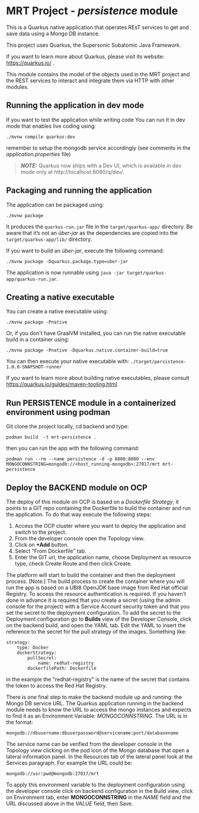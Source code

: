 # MRT Project - *persistence* module

This is a Quarkus native application that operates REsT services to get and save data using a Mongo DB instance.

This project uses Quarkus, the Supersonic Subatomic Java Framework.

If you want to learn more about Quarkus, please visit its website: https://quarkus.io/ .

This module contains the model of the objects used in the MRT project and the REST services to interact and integrate them via HTTP with other modules.

## Running the application in dev mode

If you want to test the application while writing code You can run it in dev mode that enables live coding using:
```shell script
./mvnw compile quarkus:dev
```

remember to setup the mongodb service accordingly (see comments in the *application.properties* file)

> **_NOTE:_**  Quarkus now ships with a Dev UI, which is available in dev mode only at http://localhost:8080/q/dev/.

## Packaging and running the application

The application can be packaged using:
```shell script
./mvnw package
```
It produces the `quarkus-run.jar` file in the `target/quarkus-app/` directory.
Be aware that it’s not an _über-jar_ as the dependencies are copied into the `target/quarkus-app/lib/` directory.

If you want to build an _über-jar_, execute the following command:
```shell script
./mvnw package -Dquarkus.package.type=uber-jar
```

The application is now runnable using `java -jar target/quarkus-app/quarkus-run.jar`.

## Creating a native executable

You can create a native executable using: 
```shell script
./mvnw package -Pnative
```

Or, if you don't have GraalVM installed, you can run the native executable build in a container using: 
```shell script
./mvnw package -Pnative -Dquarkus.native.container-build=true
```

You can then execute your native executable with: `./target/persistence-1.0.0-SNAPSHOT-runner`

If you want to learn more about building native executables, please consult https://quarkus.io/guides/maven-tooling.html.

## Run PERSISTENCE module in a containerized environment using podman

Git clone the project locally, cd backend and type:

    podman build  -t mrt-persistence .

then you can run the app with the following command:

    podman run --rm --name persistence -d -p 8080:8080 --env MONGOCONNSTRING=mongodb://<host_running-mongodb>:27017/mrt mrt-persistence

## Deploy the BACKEND module on OCP
The deploy of this module on OCP is based on a *Dockerfile Strategy*, it points to a GIT repo containing the Dockerfile to build the container and
run the application. To do that way execute the following steps:

1. Access the OCP cluster where you want to deploy the application and switch to the project.
2. From the developer console open the Topology view.
3. Click on **+Add** button.
4. Select "From Dockerfile" tab.
5. Enter the GIT url, the application name, choose Deployment as resource type, check Create Route and then click Create.

The platform will start to build the container and then the deployment process.
[Note:] The build process to create the container where you will run the app is based on a UBI8 OpenJDK base image from Red Hat official Registry. To access the resource authentication is required. If you haven't done in advance it is required that you create a secret (using the admin console for the project) with a Service Account security token and that you set the secret to the deployment configuration. To add the secret to the Deployment configuration go to **Builds** view of the Developer Console, click on the backend build, and open the YAML tab. Edit the YAML to insert the reference to the secret for the pull strategy of the images. Something like:

    strategy:
        type: Docker
        dockerStrategy:
            pullSecret:
                name: redhat-registry
            dockerfilePath: Dockerfile

in the example the "redhat-registry" is the name of the secret that contains the token to access the Red Hat Registry.

There is one final step to make the backend module up and running: the Mongo DB service URL.
The Quarkus application running in the backend module needs to know the URL to access the mongo instances and expects to find it as an Environment Variable: *MONGOCONNSTRING*. The URL is in the format:

    mongodb://dbusername:dbuserpassword@servicename:port/databasename 

The service name can be verified from the developer console in the Topology view clicking on the pod icon of the Mongo database that open a lateral information panel. In the Resources tab of the lateral panel look at the Services paragraph.
For example the URL could be:

    mongodb://usr:pwd@mongodb:27017/mrt

To apply this environment variable to the deployment configuration using the developer console click on backend configuration in the Build view, click on Environment tab, enter **MONGOCONNSTRING** in the *NAME* field and the URL discussed above in the *VALUE* field, then Save. 


